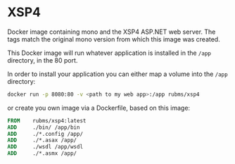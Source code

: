 # XSP4

Docker image containing mono and the XSP4 ASP.NET web server. The tags match the original mono version from which this image was created.

This Docker image will run whatever application is installed in the `/app` directory, in the 80 port. 

In order to install your application you can either map a volume into the `/app` directory:

```bash
docker run -p 8080:80 -v <path to my web app>:/app rubms/xsp4
```

or create you own image via a Dockerfile, based on this image:

```Dockerfile
FROM    rubms/xsp4:latest
ADD     ./bin/ /app/bin
ADD     ./*.config /app/
ADD     ./*.asax /app/
ADD     ./wsdl /app/wsdl
ADD     ./*.asmx /app/
```
